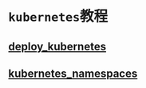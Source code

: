 # `kubernetes`教程

## [deploy_kubernetes](./deploy_kubernetes)

## [kubernetes_namespaces](./kubernetes_namespaces)